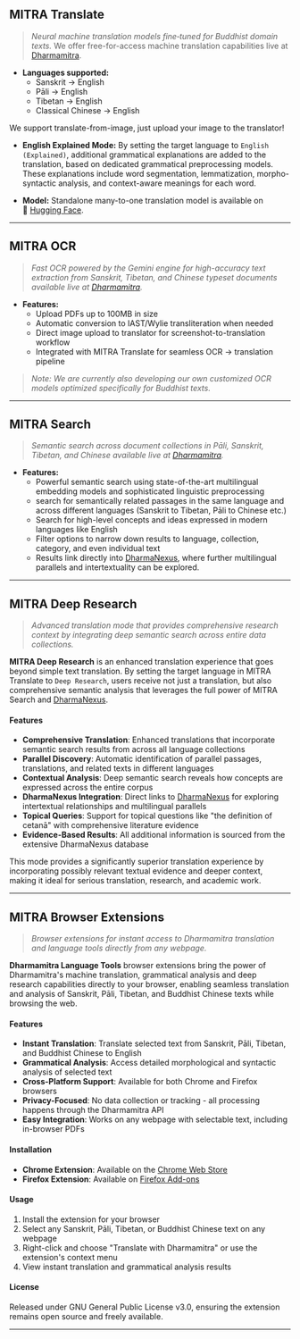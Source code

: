 ## MITRA Translate

> *Neural machine translation models fine‑tuned for Buddhist domain texts.*
We offer free-for-access machine translation capabilities live at [Dharmamitra](https://dharmanexus.org). 
- **Languages supported:**
  - Sanskrit → English
  - Pāli → English
  - Tibetan → English  
  - Classical Chinese → English

We support translate-from-image, just upload your image to the translator! 
- **English Explained Mode:** 
By setting the target language to `English (Explained)`, additional grammatical explanations are added to the translation, based on dedicated grammatical preprocessing models. These explanations include word segmentation, lemmatization, morpho-syntactic analysis, and context-aware meanings for each word.

- **Model:** Standalone many-to-one translation model is available on 🤗 [Hugging Face](https://huggingface.co/buddhist-nlp/gemma-2-mitra-it).
---

## MITRA OCR
> *Fast OCR powered by the Gemini engine for high-accuracy text extraction from Sanskrit, Tibetan, and Chinese typeset documents available live at [Dharmamitra](https://dharmamitra.org).*

- **Features:**
  - Upload PDFs up to 100MB in size
  - Automatic conversion to IAST/Wylie transliteration when needed
  - Direct image upload to translator for screenshot-to-translation workflow
  - Integrated with MITRA Translate for seamless OCR → translation pipeline


> *Note: We are currently also developing our own customized OCR models optimized specifically for Buddhist texts.*

---

## MITRA Search
> *Semantic search across document collections in Pāli, Sanskrit, Tibetan, and Chinese available live at [Dharmamitra](https://dharmamitra.org).*

- **Features:**
    - Powerful semantic search using state-of-the-art multilingual embedding models and sophisticated linguistic preprocessing 
    - search for semantically related passages in the same language and across different languages (Sanskrit to Tibetan, Pāli to Chinese etc.)
    - Search for high-level concepts and ideas expressed in modern languages like English 
    - Filter options to narrow down results to language, collection, category, and even individual text
    - Results link directly into [DharmaNexus](https://dharmanexus.org), where further multilingual parallels and intertextuality can be explored. 

---

## MITRA Deep Research

> *Advanced translation mode that provides comprehensive research context by integrating deep semantic search across entire data collections.*

**MITRA Deep Research** is an enhanced translation experience that goes beyond simple text translation. By setting the target language in MITRA Translate to `Deep Research`, users receive not just a translation, but also comprehensive semantic analysis that leverages the full power of MITRA Search and [DharmaNexus](https://dharmanexus.org).

#### Features

- **Comprehensive Translation**: Enhanced translations that incorporate semantic search results from across all language collections
- **Parallel Discovery**: Automatic identification of parallel passages, translations, and related texts in different languages
- **Contextual Analysis**: Deep semantic search reveals how concepts are expressed across the entire corpus
- **DharmaNexus Integration**: Direct links to [DharmaNexus](https://dharmanexus.org) for exploring intertextual relationships and multilingual parallels
- **Topical Queries**: Support for topical questions like "the definition of cetanā" with comprehensive literature evidence
- **Evidence-Based Results**: All additional information is sourced from the extensive DharmaNexus database  

This mode provides a significantly superior translation experience by incorporating possibly relevant textual evidence and deeper context, making it ideal for serious translation, research, and academic work.

---

## MITRA Browser Extensions

> *Browser extensions for instant access to Dharmamitra translation and language tools directly from any webpage.*

**Dharmamitra Language Tools** browser extensions bring the power of Dharmamitra's machine translation, grammatical analysis and deep research capabilities directly to your browser, enabling seamless translation and analysis of Sanskrit, Pāli, Tibetan, and Buddhist Chinese texts while browsing the web.

#### Features

- **Instant Translation**: Translate selected text from Sanskrit, Pāli, Tibetan, and Buddhist Chinese to English
- **Grammatical Analysis**: Access detailed morphological and syntactic analysis of selected text
- **Cross-Platform Support**: Available for both Chrome and Firefox browsers
- **Privacy-Focused**: No data collection or tracking - all processing happens through the Dharmamitra API
- **Easy Integration**: Works on any webpage with selectable text, including in-browser PDFs 

#### Installation

- **Chrome Extension**: Available on the [Chrome Web Store](https://chromewebstore.google.com/detail/dharmamitra-language-tool/jlmleoklbpdehnokplffodjomekoiadl)
- **Firefox Extension**: Available on [Firefox Add-ons](https://addons.mozilla.org/en-US/firefox/addon/dharmamitra-language-tools/)

#### Usage

1. Install the extension for your browser
2. Select any Sanskrit, Pāli, Tibetan, or Buddhist Chinese text on any webpage
3. Right-click and choose "Translate with Dharmamitra" or use the extension's context menu
4. View instant translation and grammatical analysis results

#### License

Released under GNU General Public License v3.0, ensuring the extension remains open source and freely available.

--- 